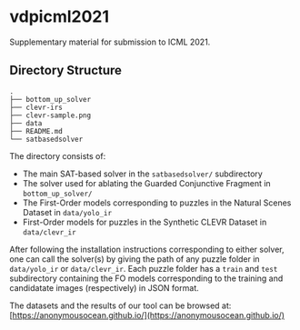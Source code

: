 # vdpicml2021
Supplementary material for submission to ICML 2021.



## Directory Structure

```plaintext
.
├── bottom_up_solver
├── clevr-irs
├── clevr-sample.png
├── data
├── README.md
└── satbasedsolver
```

The directory consists of:
+ The main SAT-based solver in the `satbasedsolver/` subdirectory
+ The solver used for ablating the Guarded Conjunctive Fragment in `bottom_up_solver/`
+ The First-Order models corresponding to puzzles in the Natural Scenes Dataset in `data/yolo_ir`
+ First-Order models for puzzles in the Synthetic CLEVR Dataset in `data/clevr_ir`

After following the installation instructions corresponding to either solver, one can call the solver(s) 
by giving the path of any puzzle folder in `data/yolo_ir` or `data/clevr_ir`. Each puzzle folder has a `train` and 
`test` subdirectory containing the FO models corresponding to the training and candidatate images (respectively) in JSON format.

The datasets and the results of our tool can be browsed at: [https://anonymousocean.github.io/](https://anonymousocean.github.io/)

